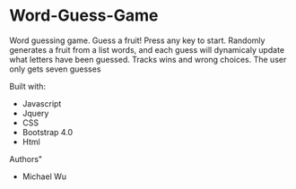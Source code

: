 # Word-Guess-Game

Word guessing game. Guess a fruit! Press any key to start. Randomly generates a fruit from a list words, and each guess will dynamicaly update what letters have been guessed. Tracks wins and wrong choices. The user only gets seven guesses

Built with:

* Javascript
* Jquery
* CSS
* Bootstrap 4.0
* Html

Authors"

* Michael Wu